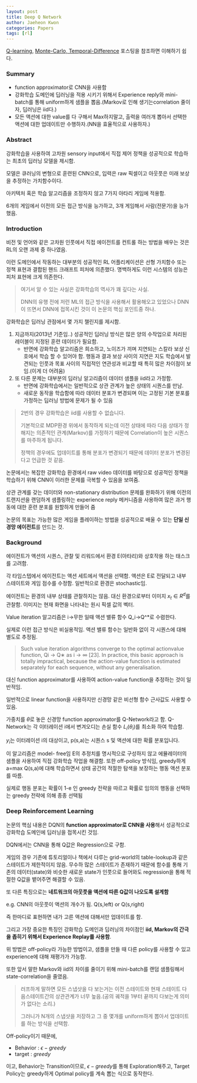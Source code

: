 ```yaml
---
layout: post
title: Deep Q Network
author: Jaeheon Kwon
categories: Papers
tags: [rl]
---
```


[Q-learning](https://del-luna.github.io/ai/2020/11/25/QLearning-post/), [Monte-Carlo, Temporal-Difference](https://del-luna.github.io/ai/2020/11/26/MCTD-post/) 포스팅을 참조하면 이해하기 쉽다.

### Summary

- function approximator로 CNN을 사용함
- 강화학습 도메인에 딥러닝을 적용 시키기 위해서 Experience reply와 mini-batch를 통해 uniform하게 샘플을 뽑음.(Markov로 인해 생기는correlation 줄이자, 딥러닝은 iid다.)
- 모든 액션에 대한 value를 다 구해서 Max하지말고, 출력을 여러개 뽑아서 선택한 액션에 대한 업데이트만 수행하자.(NN을 효율적으로 사용하자.)



### Abstract

강화학습을 사용하여 고차원 sensory input에서 직접 제어 정책을 성공적으로 학습하는 최초의 딥러닝 모델을 제시함.

모델은 큐러닝의 변형으로 훈련된 CNN으로, 입력은 raw 픽셀이고 아웃풋은 미래 보상을 추정하는 가치함수이다.

아키텍처 혹은 학습 알고리즘을 조정하지 않고 7가지 아타리 게임에 적용함.

6개의 게임에서 이전의 모든 접근 방식을 능가하고, 3개 게임해서 사람(전문가)을 능가했음.



### Introduction

비전 및 언어와 같은 고차원 인풋에서 직접 에이전트를 컨트롤 하는 방법을 배우는 것은 RL의 오랜 과제 중 하나였음.

이런 도메인에서 작동하는 대부분의 성공적인 RL 어플리케이션은 선형 가치함수 또는 정책 표현과 결합된 핸드 크래프트 피처에 의존했다. 명백하게도 이런 시스템의 성능은 피처 표현에 크게 의존한다.

> 여기서 알 수 있는 사실은 강화학습의 역사가 꽤 깊다는 사실.
>
> DNN의 유행 전에 저런 ML의 접근 방식을 사용해서 활용해오고 있었으나 DNN이 뜨면서 DNN에 접목시킨 것이 이 논문의 핵심 포인트중 하나.

강화학습은 딥러닝 관점에서 몇 가지 챌린지를 제시함.

1. 지금까지(2013년 기준임..) 성공적인 딥러닝 방식은 많은 양의 수작업으로 처리된 레이블이 지정된 훈련 데이터가 필요함.
    - 반면에 강화학습 알고리즘은 희소하고, 노이즈가 끼며 지연되는 스칼라 보상 신호에서 학습 할 수 있어야 함. 행동과 결과 보상 사이의 지연은 지도 학습에서 발견되는 인풋과 목표 사이의 직접적인 연관성과 비교할 때 특히 많은 차이점이 보임.(이게 더 어려움)
2. 또 다른 문제는 대부분의 딥러닝 알고리즘이 데이터 샘플을 iid라고 가정함.
    - 반면에 강화학습에서는 일반적으로 상관 관계가 높은 상태의 시퀀스를 만남.
    - 새로운 동작을 학습함에 따라 데이터 분포가 변경되며 이는 고정된 기본 분포를 가정하는 딥러닝 방법에 문제가 될 수 있음



> 2번의 경우 강화학습은 iid를 사용할 수 없습니다.
>
> 기본적으로 MDP환경 위에서 동작하게 되는데 이전 상태에 따라 다음 상태가 정해지는 의존적인 관계(Markov)를 가정하기 때문에 Correlation이 높은 시퀀스를 마주하게 됩니다.
>
> 정책의 경우에도 업데이트를 통해 분포가 변경되기 때문에 데이터 분포가 변경된다고 언급한 것 같음.



논문에서는 복잡한 강화학습 환경에서 raw video 데이터를 바탕으로 성공적인 정책을 학습하기 위해 CNN이 이러한 문제를 극복할 수 있음을 보여줌.

상관 관계를 갖는 데이터와 non-stationary distribution 문제를 완화하기 위해 이전의 트랜지션을 랜덤하게 샘플링하는 experience reply 메커니즘을 사용하여 많은 과거 행동에 대한 훈련 분포를 원할하게 만들어 줌

논문의 목표는 가능한 많은 게임을 플레이하는 방법을 성공적으로 배울 수 있는 **단일 신경망 에이전트**를 만드는 것.



### Background

에이전트가 액션의 시퀀스, 관찰 및 리워드에서 환경 E(아타리)와 상호작용 하는 태스크를 고려함.

각 타임스텝에서 에이전트는 액션 세트에서 액션을 선택함. 액션은 E로 전달되고 내부 스테이트와 게임 점수를 수정함. 일반적으로 환경은 stochastic임.

에이전트는 환경의  내부 상태를 관찰하지는 않음. 대신 환경으로부터 이미지 $x_t\in R^d$를 관찰함. 이미지는 현재 화면을 나타내는 원시 픽셀 값의 벡터.

Value iteration 알고리즘은 i->무한 일때 액션 밸류 함수 Q_i->Q^*로 수렴한다.

실제로 이런 접근 방식은 비실용적임. 액션 밸류 함수는 일반화 없이 각 시퀀스에 대해 별도로 추정됨.

> Such value iteration algorithms converge to the optimal actionvalue function, Qi → Q∗ as i → ∞ [23]. In practice, this basic approach is totally impractical, because the action-value function is estimated separately for each sequence, without any generalisation. 

대신 function approximator를 사용하여 action-value function을 추정하는 것이 일반적임.

일반적으로 linear function을 사용하지만 신경망 같은 비선형 함수 근사값도 사용할 수 있음.

가중치를 $\theta$로 놓은 신경망 function approximator를 Q-Network라고 함. Q-Network는 각 이터레이션 i에서 변겨오디는 손실 함수 $L_i(\theta_i)$를 최소화 하여 학습함.

$y_i$는 이터레이션 i의 대상이고, p(s,a)는 시퀀스 s 및 액션에 대한 확률 분포입니다.

이 알고리즘은 model- free임 E의 추정치를 명시적으로 구성하지 않고 에뮬레이터의 샘플을 사용하여 직접 강화학습 작업을 해결함. 또한 off-policy 방식임, greedy하게 a=max Q(s,a)에 대해 학습하면서 상태 공간의 적절한 탐색을 보장하는 행동 액션 분포를 따름.

실제로 행동 분포는 확률이 1-e 인 greedy 전략을 따르고 확률로 임의의 행동을 선택하는 greedy 전략에 의해 종종 선택됨





### Deep Reinforcement Learning

논문의 핵심 내용은 DQN의 **function approximator로 CNN을 사용**해서 성공적으로 강화학습 도메인에 딥러닝을 접목시킨 것임.

DQN에서는 CNN을 통해 Q값은 Regression으로 구함.

게임의 경우 기존에 튜토리얼이나 책에서 다루는 grid-world의 table-lookup과 같은 스테이트가 제한적이지 않음. 무수하 많은 스테이트가 존재하기 때문에 함수를 통해 기존의 데이터(state)와 비슷한 새로운 state가 인풋으로 들어와도 regression을 통해 적절한 Q값을 뱉어주면 해결할 수 있음.

또 다른 특징으로는 **네트워크의 아웃풋을 액션에 따른 Q값이 나오도록 설계함**

e.g. CNN의 아웃풋이 액션의 개수가 됨. Q(s,left) or Q(s,right)

즉 한마디로 표현하면 내가 고른 액션에 대해서만 업데이트를 함.

그리고 가장 중요한 특징인 강화학습 도메인과 딥러닝의 차이점인 **iid, Markov의 간극을 좁히기 위해서 Experience Replay를 사용함**.

위 방법은 off-policy라 가능한 방법이고, 샘플을 만들 때 다른 policy를 사용할 수 있고 experience에 대해 재평가가 가능함.

또한 앞서 말한 Markov와 iid의 차이를 줄이기 위해 mini-batch를 랜덤 샘플링해서  state-correlation을 줄였음.

> 러프하게 말하면 모든 스냅샷을 다 보는거는 이전 스테이트와 현재 스테이트 다음스테이트간의 상관관계가 너무 높음.(공의 궤적을 1부터 끝까지 다보는게 의미가 없다는 소리.)
>
> 그러니가 N개의 스냅샷을 저장하고 그 중 몇개를 uniform하게 뽑아서 업데이트를 하는 방식을 선택함.



Off-policy이기 때문에,

- Behavior : $\epsilon-greedy$
- target : $greedy$

이고, Behavior는 Transition이므로, $\epsilon-greedy$를 통해 Exploration해주고, Target Policy는 greedy하게 Optimal policy를 계속 뽑는 식으로 동작한다.





